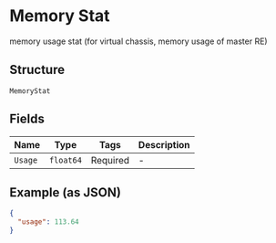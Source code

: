 
# Memory Stat

memory usage stat (for virtual chassis, memory usage of master RE)

## Structure

`MemoryStat`

## Fields

| Name | Type | Tags | Description |
|  --- | --- | --- | --- |
| `Usage` | `float64` | Required | - |

## Example (as JSON)

```json
{
  "usage": 113.64
}
```

